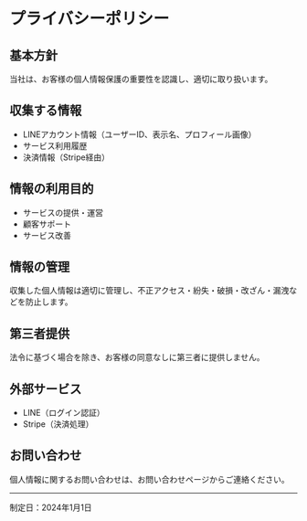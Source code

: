 # プライバシーポリシー

## 基本方針
当社は、お客様の個人情報保護の重要性を認識し、適切に取り扱います。

## 収集する情報
- LINEアカウント情報（ユーザーID、表示名、プロフィール画像）
- サービス利用履歴
- 決済情報（Stripe経由）

## 情報の利用目的
- サービスの提供・運営
- 顧客サポート
- サービス改善

## 情報の管理
収集した個人情報は適切に管理し、不正アクセス・紛失・破損・改ざん・漏洩などを防止します。

## 第三者提供
法令に基づく場合を除き、お客様の同意なしに第三者に提供しません。

## 外部サービス
- LINE（ログイン認証）
- Stripe（決済処理）

## お問い合わせ
個人情報に関するお問い合わせは、お問い合わせページからご連絡ください。

---
制定日：2024年1月1日